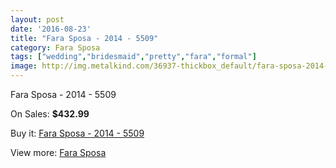 ```yaml
---
layout: post
date: '2016-08-23'
title: "Fara Sposa - 2014 - 5509"
category: Fara Sposa
tags: ["wedding","bridesmaid","pretty","fara","formal"]
image: http://img.metalkind.com/36937-thickbox_default/fara-sposa-2014-5509.jpg
---
```

Fara Sposa - 2014 - 5509

On Sales: **$432.99**
<a href="https://www.metalkind.com/en/fara-sposa/11685-fara-sposa-2014-5509.html"><amp-img layout="responsive" width="600" height="600" src="//img.metalkind.com/36937-thickbox_default/fara-sposa-2014-5509.jpg" alt="Fara Sposa - 2014 - 5509 0" /></a>
<a href="https://www.metalkind.com/en/fara-sposa/11685-fara-sposa-2014-5509.html"><amp-img layout="responsive" width="600" height="600" src="//img.metalkind.com/36939-thickbox_default/fara-sposa-2014-5509.jpg" alt="Fara Sposa - 2014 - 5509 1" /></a>
<a href="https://www.metalkind.com/en/fara-sposa/11685-fara-sposa-2014-5509.html"><amp-img layout="responsive" width="600" height="600" src="//img.metalkind.com/36941-thickbox_default/fara-sposa-2014-5509.jpg" alt="Fara Sposa - 2014 - 5509 2" /></a>

Buy it: [Fara Sposa - 2014 - 5509](https://www.metalkind.com/en/fara-sposa/11685-fara-sposa-2014-5509.html "Fara Sposa - 2014 - 5509")

View more: [Fara Sposa](https://www.metalkind.com/en/48-fara-sposa "Fara Sposa")